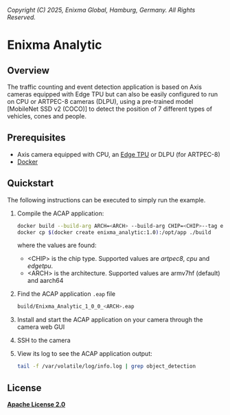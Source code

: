 *Copyright (C) 2025, Enixma Global, Hamburg, Germany. All Rights Reserved.*

# Enixma Analytic

## Overview

The traffic counting and event detection application is based on Axis cameras equipped with Edge TPU but can also be easily configured to run on CPU or ARTPEC-8 cameras (DLPU), using a pre-trained model [MobileNet SSD v2 (COCO)] to detect the position of 7 different types of vehicles, cones and people.

## Prerequisites

- Axis camera equipped with CPU, an [Edge TPU](https://coral.ai/docs/edgetpu/faq/) or DLPU (for ARTPEC-8)
- [Docker](https://docs.docker.com/get-docker/)

## Quickstart

The following instructions can be executed to simply run the example.

1. Compile the ACAP application:

    ```sh
    docker build --build-arg ARCH=<ARCH> --build-arg CHIP=<CHIP>--tag enixma_analytic:1.0 .
    docker cp $(docker create enixma_analytic:1.0):/opt/app ./build
    ```

    where the values are found:
    - \<CHIP\> is the chip type. Supported values are *artpec8*, *cpu* and *edgetpu*.
    - \<ARCH\> is the architecture. Supported values are armv7hf (default) and aarch64

2. Find the ACAP application `.eap` file

    ```sh
    build/Enixma_Analytic_1_0_0_<ARCH>.eap
    ```

3. Install and start the ACAP application on your camera through the camera web GUI

4. SSH to the camera

5. View its log to see the ACAP application output:

    ```sh
    tail -f /var/volatile/log/info.log | grep object_detection
    ```

## License

**[Apache License 2.0](../LICENSE)**
